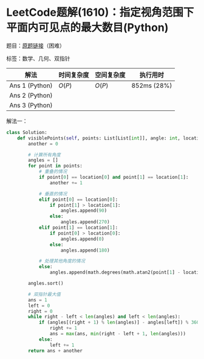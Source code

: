 # LeetCode题解(1610)：指定视角范围下平面内可见点的最大数目(Python)

题目：[原题链接](https://leetcode-cn.com/problems/maximum-number-of-visible-points/)（困难）

标签：数学、几何、双指针

| 解法           | 时间复杂度 | 空间复杂度 | 执行用时    |
| -------------- | ---------- | ---------- | ----------- |
| Ans 1 (Python) | $O(P)$     | $O(P)$     | 852ms (28%) |
| Ans 2 (Python) |            |            |             |
| Ans 3 (Python) |            |            |             |

解法一：

```python
class Solution:
    def visiblePoints(self, points: List[List[int]], angle: int, location: List[int]) -> int:
        another = 0

        # 计算所有角度
        angles = []
        for point in points:
            # 重叠的情况
            if point[0] == location[0] and point[1] == location[1]:
                another += 1

            # 垂直的情况
            elif point[0] == location[0]:
                if point[1] > location[1]:
                    angles.append(90)
                else:
                    angles.append(270)
            elif point[1] == location[1]:
                if point[0] > location[0]:
                    angles.append(0)
                else:
                    angles.append(180)

            # 处理其他角度的情况
            else:
                angles.append(math.degrees(math.atan2(point[1] - location[1], point[0] - location[0])))

        angles.sort()

        # 双指针最大值
        ans = 1
        left = 0
        right = 0
        while right - left < len(angles) and left < len(angles):
            if (angles[(right + 1) % len(angles)] - angles[left]) % 360 <= angle:
                right += 1
                ans = max(ans, min(right - left + 1, len(angles)))
            else:
                left += 1
        return ans + another
```